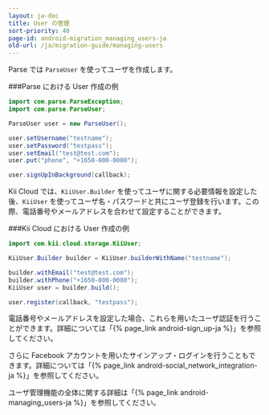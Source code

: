 ```yaml
---
layout: ja-doc
title: User の管理
sort-priority: 40
page-id: android-migration_managing_users-ja
old-url: /ja/migration-guide/managing-users
---
```

Parse では `ParseUser` を使ってユーザを作成します。

###Parse における User 作成の例
```java
import com.parse.ParseException;
import com.parse.ParseUser;

ParseUser user = new ParseUser();

user.setUsername("testname");
user.setPassword("testpass");
user.setEmail("test@test.com");
user.put("phone", "+1650-000-0000");

user.signUpInBackground(callback);
```

Kii Cloud では、`KiiUser.Builder` を使ってユーザに関する必要情報を設定した後、`KiiUser` を使ってユーザ名・パスワードと共にユーザ登録を行います。この際、電話番号やメールアドレスを合わせて設定することができます。

###Kii Cloud における User 作成の例
```java
import com.kii.cloud.storage.KiiUser;

KiiUser.Builder builder = KiiUser.builderWithName("testname");

builder.withEmail("test@test.com");
builder.withPhone("+1650-000-0000");
KiiUser user = builder.build();

user.register(callback, "testpass");
```

電話番号やメールアドレスを設定した場合、これらを用いたユーザ認証を行うことができます。詳細については「{% page_link android-sign_up-ja %}」を参照してください。

さらに Facebook アカウントを用いたサインアップ・ログインを行うこともできます。詳細については「{% page_link android-social_network_integration-ja %}」を参照してください。

ユーザ管理機能の全体に関する詳細は「{% page_link android-managing_users-ja %}」を参照してください。